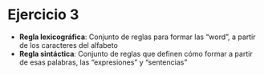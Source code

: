 # Ejercicio 3

- **Regla lexicográfica**: Conjunto de reglas para formar las “word”, a partir de los caracteres del alfabeto
- **Regla sintáctica**: Conjunto de reglas que definen cómo formar a partir de esas palabras, las “expresiones” y “sentencias”
